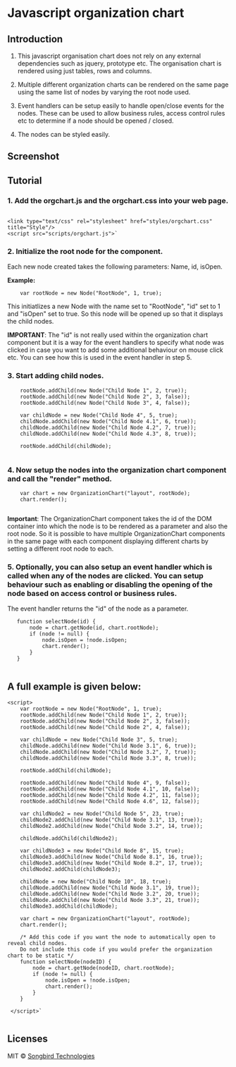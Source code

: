 # Javascript organization chart 

## Introduction 

1. This javascript organisation chart does not rely on any external dependencies such as jquery, prototype etc. The organisation chart is rendered using just tables, rows and columns.

2. Multiple different organization charts can be rendered on the same page using the same list of nodes by varying the root node used.

3. Event handlers can be setup easily to handle open/close events for the nodes. These can be used to allow business rules, access control rules etc to determine if a node should be opened / closed.

4. The nodes can be styled easily.

## Screenshot



## Tutorial 



### 1. Add the orgchart.js and the orgchart.css into your web page. 

```

<link type="text/css" rel="stylesheet" href="styles/orgchart.css" title="Style"/>   
<script src="scripts/orgchart.js">`

```

### 2. Initialize the root node for the component. 

Each new node created takes the following parameters: Name, id, isOpen.

**Example:**

```
    var rootNode = new Node("RootNode", 1, true);

```

This initiatlizes a new Node with the name set to "RootNode", "id" set to 1 and "isOpen" set to true. So this node will be opened up so that it displays the child nodes.

**IMPORTANT**: The "id" is not really used within the organization chart component but it is a way for the event handlers to specify what node was clicked in case you want to add some additional behaviour on mouse click etc. You can see how this is used in the event handler in step 5.



### 3. Start adding child nodes. 

```
    rootNode.addChild(new Node("Child Node 1", 2, true));
    rootNode.addChild(new Node("Child Node 2", 3, false));
    rootNode.addChild(new Node("Child Node 3", 4, false));
   
    var childNode = new Node("Child Node 4", 5, true);
    childNode.addChild(new Node("Child Node 4.1", 6, true));
    childNode.addChild(new Node("Child Node 4.2", 7, true));
    childNode.addChild(new Node("Child Node 4.3", 8, true));
    		
    rootNode.addChild(childNode);		
 
 ```


### 4. Now setup the nodes into the organization chart component and call the "render" method. 

```
    var chart = new OrganizationChart("layout", rootNode);
    chart.render();
 
 ```
 
**Important**: The OrganizationChart component takes the id of the DOM container into which the node is to be rendered as a parameter and also the root node. So it is possible to have multiple OrganizationChart components in the same page with each component displaying different charts by setting a different root node to each.
 

### 5. Optionally, you can also setup an event handler which is called when any of the nodes are clicked. You can setup behaviour such as enabling or disabling the opening of the node based on access control or business rules. 
 
 The event handler returns the "id" of the node as a parameter.
 
 ```
    function selectNode(id) {
        node = chart.getNode(id, chart.rootNode);
	    if (node != null) {      
	        node.isOpen = !node.isOpen;
	        chart.render();
		}
	}
  
```

## A full example is given below: 

```
<script>
    var rootNode = new Node("RootNode", 1, true);
    rootNode.addChild(new Node("Child Node 1", 2, true));
    rootNode.addChild(new Node("Child Node 2", 3, false));
    rootNode.addChild(new Node("Child Node 2", 4, false));
	
    var childNode = new Node("Child Node 3", 5, true);
    childNode.addChild(new Node("Child Node 3.1", 6, true));
    childNode.addChild(new Node("Child Node 3.2", 7, true));
    childNode.addChild(new Node("Child Node 3.3", 8, true));
		
    rootNode.addChild(childNode);		
		
    rootNode.addChild(new Node("Child Node 4", 9, false));
    rootNode.addChild(new Node("Child Node 4.1", 10, false));
    rootNode.addChild(new Node("Child Node 4.2", 11, false));
    rootNode.addChild(new Node("Child Node 4.6", 12, false));
	
    var childNode2 = new Node("Child Node 5", 23, true);
    childNode2.addChild(new Node("Child Node 3.1", 13, true));
    childNode2.addChild(new Node("Child Node 3.2", 14, true));
	
    childNode.addChild(childNode2);		
				
    var childNode3 = new Node("Child Node 8", 15, true);
    childNode3.addChild(new Node("Child Node 8.1", 16, true));
    childNode3.addChild(new Node("Child Node 8.2", 17, true));
    childNode2.addChild(childNode3);		

    childNode = new Node("Child Node 10", 18, true);
    childNode.addChild(new Node("Child Node 3.1", 19, true));
    childNode.addChild(new Node("Child Node 3.2", 20, true));
    childNode.addChild(new Node("Child Node 3.3", 21, true));
    childNode3.addChild(childNode);
	
    var chart = new OrganizationChart("layout", rootNode);
    chart.render();

    /* Add this code if you want the node to automatically open to reveal child nodes. 
    Do not include this code if you would prefer the organization chart to be static */
	function selectNode(nodeID) {
	    node = chart.getNode(nodeID, chart.rootNode);
	    if (node != null) {
		    node.isOpen = !node.isOpen;
		    chart.render();
        }
    }
		
 </script>`
 
 ```
 
 ## Licenses 
 
 MIT &copy; [Songbird Technologies](http://wwws.songbirdtech.com)
